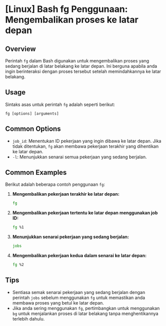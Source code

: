 # [Linux] Bash fg Penggunaan: Mengembalikan proses ke latar depan

## Overview
Perintah `fg` dalam Bash digunakan untuk mengembalikan proses yang sedang berjalan di latar belakang ke latar depan. Ini berguna apabila anda ingin berinteraksi dengan proses tersebut setelah memindahkannya ke latar belakang.

## Usage
Sintaks asas untuk perintah `fg` adalah seperti berikut:

```
fg [options] [arguments]
```

## Common Options
- `job_id`: Menentukan ID pekerjaan yang ingin dibawa ke latar depan. Jika tidak ditentukan, `fg` akan membawa pekerjaan terakhir yang dihentikan ke latar depan.
- `-l`: Menunjukkan senarai semua pekerjaan yang sedang berjalan.

## Common Examples
Berikut adalah beberapa contoh penggunaan `fg`:

1. **Mengembalikan pekerjaan terakhir ke latar depan:**
   ```bash
   fg
   ```

2. **Mengembalikan pekerjaan tertentu ke latar depan menggunakan job ID:**
   ```bash
   fg %1
   ```

3. **Menunjukkan senarai pekerjaan yang sedang berjalan:**
   ```bash
   jobs
   ```

4. **Mengembalikan pekerjaan kedua dalam senarai ke latar depan:**
   ```bash
   fg %2
   ```

## Tips
- Sentiasa semak senarai pekerjaan yang sedang berjalan dengan perintah `jobs` sebelum menggunakan `fg` untuk memastikan anda membawa proses yang betul ke latar depan.
- Jika anda sering menggunakan `fg`, pertimbangkan untuk menggunakan `bg` untuk menjalankan proses di latar belakang tanpa menghentikannya terlebih dahulu.